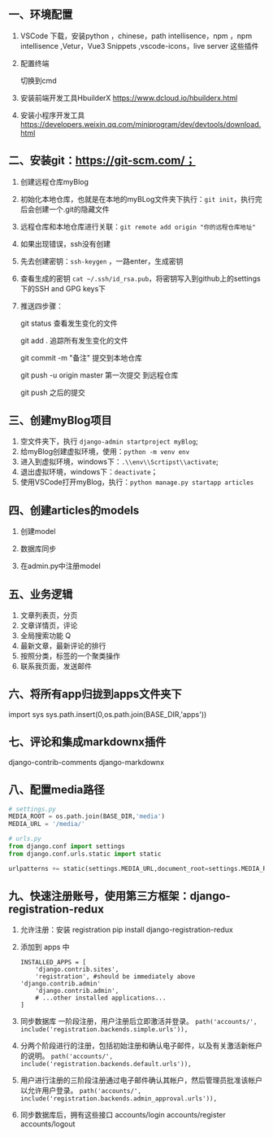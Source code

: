 ## 一、环境配置
1. VSCode  下载，安装python ，chinese，path intellisence，npm ，npm intellisence   ,Vetur，Vue3 Snippets ,vscode-icons，live server 这些插件

2. 配置终端

   切换到cmd

3. 安装前端开发工具HbuilderX   https://www.dcloud.io/hbuilderx.html

4. 安装小程序开发工具   https://developers.weixin.qq.com/miniprogram/dev/devtools/download.html


## 二、安装git：https://git-scm.com/；

1. 创建远程仓库myBlog

2. 初始化本地仓库，也就是在本地的myBLog文件夹下执行：`git init`，执行完后会创建一个.git的隐藏文件

3. 远程仓库和本地仓库进行关联：`git remote add origin "你的远程仓库地址"`

4. 如果出现错误，ssh没有创建

5. 先去创建密钥：`ssh-keygen` ，一路enter，生成密钥

6. 查看生成的密钥   `cat ~/.ssh/id_rsa.pub`，将密钥写入到github上的settings下的SSH and GPG keys下

7. 推送四步骤：

   git status           查看发生变化的文件

   git add .             追踪所有发生变化的文件

   git commit -m "备注"    提交到本地仓库

   git push -u origin master  第一次提交  到远程仓库

   git push  之后的提交

   

## 三、创建myBlog项目

1. 空文件夹下，执行 `django-admin startproject myBlog`;
2. 给myBlog创建虚拟环境，使用：`python -m venv env`
3. 进入到虚拟环境，windows下：`.\\env\\Scrtipst\\activate`;
4. 退出虚拟环境，windows下：`deactivate`；
5. 使用VSCode打开myBlog，执行：`python manage.py startapp articles`



## 四、创建articles的models
1. 创建model

2. 数据库同步

3. 在admin.py中注册model 

   

## 五、业务逻辑

1. 文章列表页，分页   
2. 文章详情页，评论
3. 全局搜索功能   Q
4. 最新文章，最新评论的排行
5. 按照分类，标签的一个聚类操作  
6. 联系我页面，发送邮件


## 六、将所有app归拢到apps文件夹下
import sys
sys.path.insert(0,os.path.join(BASE_DIR,'apps'))


## 七、评论和集成markdownx插件
django-contrib-comments
django-markdownx   


## 八、配置media路径

```python
# settings.py
MEDIA_ROOT = os.path.join(BASE_DIR,'media')
MEDIA_URL = '/media/'

# urls.py
from django.conf import settings
from django.conf.urls.static import static

urlpatterns += static(settings.MEDIA_URL,document_root=settings.MEDIA_ROOT)
```

## 九、快速注册账号，使用第三方框架：django-registration-redux

1. 允许注册：安装 registration
   pip install django-registration-redux
2. 添加到 apps 中 
   ```
   INSTALLED_APPS = [
       'django.contrib.sites',
       'registration', #should be immediately above 'django.contrib.admin'
       'django.contrib.admin',
       # ...other installed applications...
   ]
   ```
3. 同步数据库
 一阶段注册，用户注册后立即激活并登录。
   `path('accounts/', include('registration.backends.simple.urls')),`
4. 分两个阶段进行的注册，包括初始注册和确认电子邮件，以及有关激活新帐户的说明。
   `path('accounts/', include('registration.backends.default.urls')),`
5. 用户进行注册的三阶段注册通过电子邮件确认其帐户，然后管理员批准该帐户以允许用户登录。
   `path('accounts/', include('registration.backends.admin_approval.urls')),`

6. 同步数据库后，拥有这些接口
   accounts/login
   accounts/register
   accounts/logout


